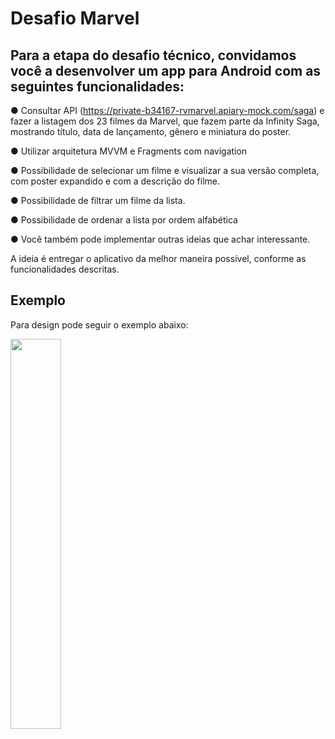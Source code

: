 # Desafio Marvel

## Para a etapa do desafio técnico, convidamos você a desenvolver um app para Android com as seguintes funcionalidades: 

● Consultar API (https://private-b34167-rvmarvel.apiary-mock.com/saga) e fazer a listagem dos 23 filmes da Marvel, que fazem parte da Infinity Saga, mostrando título, data de lançamento, gênero e miniatura do poster.

● Utilizar arquitetura MVVM e Fragments com navigation

● Possibilidade de selecionar um filme e visualizar a sua versão completa, com poster expandido e com a descrição do filme. 

● Possibilidade de filtrar um filme da lista. 

● Possibilidade de ordenar a lista por ordem alfabética

● Você também pode implementar outras ideias que achar interessante. 


A ideia é entregar o aplicativo da melhor maneira possível, conforme as funcionalidades descritas. 

## Exemplo
Para design pode seguir o exemplo abaixo:


<img src="https://media.giphy.com/media/hKrUcqLdMJQxTmzf6G/giphy.gif" width="40%" height="40%" />
